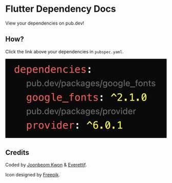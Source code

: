 # Flutter Dependency Docs

View your dependencies on pub.dev!

## How?

Click the link above your dependencies in `pubspec.yaml`.

![view](/img/view-package.png)

## Credits

Coded by [Joonbeom Kwon](https://github.com/danieljbk) & [Everettjf](https://github.com/everettjf).

Icon designed by [Freepik](https://www.flaticon.com/authors/freepik).
